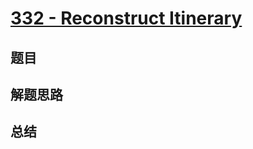 # [332 - Reconstruct Itinerary](https://leetcode.com/problems/reconstruct-itinerary/)

## 题目


## 解题思路


## 总结


